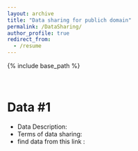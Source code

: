 ```yaml
---
layout: archive
title: "Data sharing for publich domain"
permalink: /DataSharing/
author_profile: true
redirect_from:
  - /resume
---
```


{% include base_path %}

<br />

Data #1
======
* Data Description:
* Terms of data sharing:
* find data from this link :

